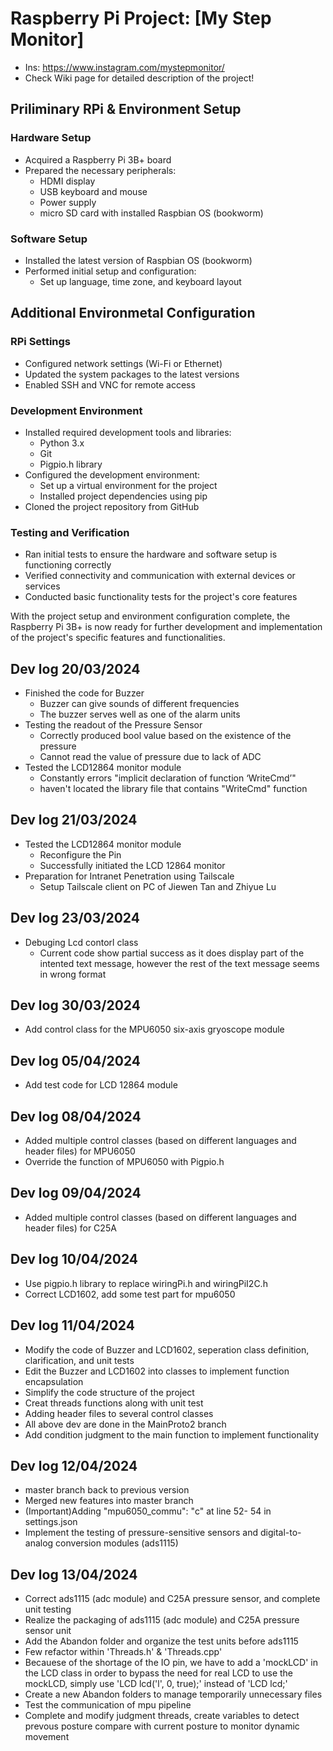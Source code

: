 # Raspberry Pi Project: [My Step Monitor]
- Ins: https://www.instagram.com/mystepmonitor/
- Check Wiki page for detailed description of the project!
  
## Priliminary RPi & Environment Setup

### Hardware Setup
- Acquired a Raspberry Pi 3B+ board
- Prepared the necessary peripherals:
  - HDMI display
  - USB keyboard and mouse
  - Power supply
  - micro SD card with installed Raspbian OS (bookworm)

### Software Setup
- Installed the latest version of Raspbian OS (bookworm)
- Performed initial setup and configuration:
  - Set up language, time zone, and keyboard layout
 
## Additional Environmetal Configuration

### RPi Settings
-  Configured network settings (Wi-Fi or Ethernet)
  - Updated the system packages to the latest versions
- Enabled SSH and VNC for remote access

### Development Environment
- Installed required development tools and libraries:
  - Python 3.x
  - Git
  - Pigpio.h library
- Configured the development environment:
  - Set up a virtual environment for the project
  - Installed project dependencies using pip
- Cloned the project repository from GitHub

### Testing and Verification
- Ran initial tests to ensure the hardware and software setup is functioning correctly
- Verified connectivity and communication with external devices or services
- Conducted basic functionality tests for the project's core features

With the project setup and environment configuration complete, the Raspberry Pi 3B+ is now ready for further development and implementation of the project's specific features and functionalities.

## Dev log 20/03/2024
- Finished the code for Buzzer
  - Buzzer can give sounds of different frequencies
  - The buzzer serves well as one of the alarm units
- Testing the readout of the Pressure Sensor
  - Correctly produced bool value based on the existence of the pressure
  - Cannot read the value of pressure due to lack of ADC
- Tested the LCD12864 monitor module
  - Constantly errors "implicit declaration of function ‘WriteCmd’"
  - haven't located the library file that contains "WriteCmd" function
 
## Dev log 21/03/2024
- Tested the LCD12864 monitor module
  - Reconfigure the Pin
  - Successfully initiated the LCD 12864 monitor
- Preparation for Intranet Penetration using Tailscale
  - Setup Tailscale client on PC of Jiewen Tan and Zhiyue Lu
 
## Dev log 23/03/2024
- Debuging Lcd contorl class
  - Current code show partial success as it does display part of the intented text message, however the rest of the text message seems in wrong format

## Dev log 30/03/2024
- Add control class for the MPU6050 six-axis gryoscope module

## Dev log 05/04/2024
- Add test code for LCD 12864 module 

## Dev log 08/04/2024
- Added multiple control classes (based on different languages and header files) for MPU6050
- Override the function of MPU6050 with Pigpio.h

## Dev log 09/04/2024
- Added multiple control classes (based on different languages and header files) for C25A

## Dev log 10/04/2024
- Use pigpio.h library to replace wiringPi.h and wiringPiI2C.h
- Correct LCD1602, add some test part for mpu6050

## Dev log 11/04/2024
- Modify the code of Buzzer and LCD1602, seperation class definition, clarification, and unit tests
- Edit the Buzzer and LCD1602 into classes to implement function encapsulation
- Simplify the code structure of the project
- Creat threads functions along with unit test
- Adding header files to several control classes
- All above dev are done in the MainProto2 branch
- Add condition judgment to the main function to implement functionality

## Dev log 12/04/2024
- master branch back to previous version
- Merged new features into master branch
- (Important)Adding "mpu6050_commu": "c" at line 52- 54 in settings.json 
- Implement the testing of pressure-sensitive sensors and digital-to-analog conversion modules (ads1115)

## Dev log 13/04/2024
- Correct ads1115 (adc module) and C25A pressure sensor, and complete unit testing
- Realize the packaging of ads1115 (adc module) and C25A pressure sensor unit
- Add the Abandon folder and organize the test units before ads1115
- Few refactor within 'Threads.h' & 'Threads.cpp'
- Becauese of the shortage of the IO pin, we have to add a 'mockLCD' in the LCD class in order to bypass the need for real LCD to use the mockLCD, simply use 'LCD lcd('l', 0, true);' instead of 'LCD lcd;'
- Create a new Abandon folders to manage temporarily unnecessary files
- Test the communication of mpu pipeline
- Complete and modify judgment threads, create variables to detect prevous posture compare with current posture to monitor dynamic movement
